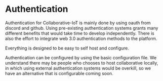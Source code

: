 # Authentication
Authentication for Collaborative-IoT is mainly done by using oauth from discord and github. Using pre-existing authentication systems grants many different benefits
that would take time to develop independently. There is also the effort to integrate web 3.0 authentication methods to the platform.

Everything is designed to be easy to self host and configure.

Authentication can be configured by using the basic configuration file. We understand there may be people who chooses to host collaborative locally, 
in which using external authentication systems would be overkill, so we have an alternative that is configurable coming soon.
